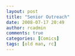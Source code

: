 ```yaml
---
layout: post
title: "Senior Outreach"
date: 2008-07-17 20:49
author: rcadmin
comments: true
categories: [Comics]
tags: [old man, rc]
---
```

<a href="http://bitsmack.com/wp/2008/07/18/senior-outreach/"><img class="alignnone size-full wp-image-1412" title="I heard they are going to make Nintendos for other sports too someday" src="http://dl.bitsmack.com/uploads/2008/07/20080717.jpg" alt="" /></a>
